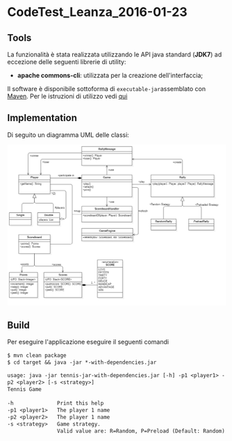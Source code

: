 # CodeTest_Leanza_2016-01-23

## Tools

La funzionalità è stata realizzata utilizzando le API java standard (**JDK7**) ad eccezione delle seguenti librerie di utility:

 - **apache commons-cli**: utilizzata per la creazione dell'interfaccia;

Il software è disponibile sottoforma di `executable-jar`assemblato con [Maven][]. Per le istruzioni di utilizzo vedi [qui](#build) 

## Implementation


Di seguito un diagramma UML delle classi:

![uml](https://raw.githubusercontent.com/fleanza74/CodeTest_Leanza_2016-01-23/master/src/main/doc/uml_tennis_2.png)


## Build

Per eseguire l'applicazione eseguire il seguenti comandi

```
$ mvn clean package
$ cd target && java -jar *-with-dependencies.jar
```

```
usage: java -jar tennis-jar-with-dependencies.jar [-h] -p1 <player1> -p2 <player2> [-s <strategy>]
Tennis Game

-h              Print this help
-p1 <player1>   The player 1 name
-p2 <player2>   The player 1 name
-s <strategy>   Game strategy.
                Valid value are: R=Random, P=Preload (Default: Random)
```

[Maven]: http://maven.apache.org/

